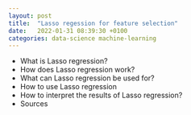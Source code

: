```yaml
---
layout: post
title:  "Lasso regession for feature selection"
date:   2022-01-31 08:39:30 +0100
categories: data-science machine-learning
---
```


* What is Lasso regression?
* How does Lasso regression work?
* What can Lasso regression be used for?
* How to use Lasso regression
* How to interpret the results of Lasso regression?
* Sources
